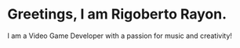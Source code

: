 # Greetings, I am Rigoberto Rayon.
         
I am a Video Game Developer with a passion for music and creativity!


 
 

